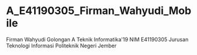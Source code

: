 # A_E41190305_Firman_Wahyudi_Mobile
Firman Wahyudi Golongan A Teknik Informatika'19 
NIM E41190305
Jurusan Teknologi Informasi
Politeknik Negeri Jember
